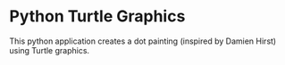 # Python Turtle Graphics
This python application creates a dot painting (inspired by Damien Hirst) using Turtle graphics.